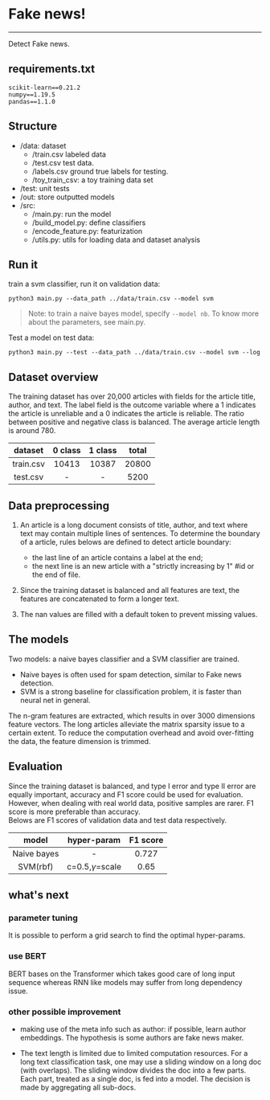 # Fake news!
***
Detect Fake news.
## requirements.txt
```
scikit-learn==0.21.2
numpy==1.19.5
pandas==1.1.0
```

## Structure
* /data: dataset
  * /train.csv labeled data
  * /test.csv test data.
  * /labels.csv ground true labels for testing.
  * /toy_train_csv: a toy training data set
* /test: unit tests
* /out: store outputted models
* /src: 
  * /main.py: run the model 
  * /build_model.py: define classifiers
  * /encode_feature.py: featurization
  * /utils.py: utils for loading data and dataset analysis
## Run it
train a svm classifier, run it on validation data:
```
python3 main.py --data_path ../data/train.csv --model svm
```
>Note: to train a naive bayes model, specify ```--model nb```. To know more about the parameters, see main.py.

Test a model on test data:
```
python3 main.py --test --data_path ../data/train.csv --model svm --log
```

## Dataset overview

The training dataset has over 20,000 articles with fields for the article title, author, and text.
The label field is the outcome variable where a 1 indicates the article is unreliable and a 0 indicates the article is reliable.
The ratio between positive and negative class is balanced.
The average article length is around 780.

| dataset | 0 class | 1 class | total |
| :---: | :---: | :---: | :---: |
| train.csv | 10413 | 10387 | 20800 |
| test.csv | - | - | 5200 |


## Data preprocessing
1. An article is a long document consists of title, author, and text where text may contain multiple lines of sentences. To determine
the boundary of a article, rules belows are defined to detect article boundary:
    * the last line of an article contains a label at the end;
    * the next line is an new article with a "strictly increasing by 1" #id or the end of file.

2. Since the training dataset is balanced and all features are text, the features are concatenated to form a longer text.
3. The nan values are filled with a default token to prevent missing values.
<!--- 
The max article length is limited to 128 where the exceeding part is truncated and the missing part is filled with padding.

Note: to accelerate BERT tokenizer, the text is pre-trimmed.
-->

## The models
Two models: a naive bayes classifier and a SVM classifier are trained.

* Naive bayes is often used for spam detection, similar to Fake news detection.
* SVM is a strong baseline for classification problem, it is faster than neural net in general.

The n-gram features are extracted, which results in over 3000 dimensions feature vectors. The long articles alleviate the matrix sparsity issue to a certain extent.
To reduce the computation overhead and avoid over-fitting the data, the feature dimension is trimmed.


<!--
The pre-trained BERT base model is fine-tuned; the representation of [CLS] token in the final layer is used for classification.\
optimizer: Adam\
loss function: Cross entropy loss
-->


## Evaluation
Since the training dataset is balanced, and type I error and type II error are equally important, accuracy and F1 score could be used for evaluation. However, when dealing with real world data, positive samples are rarer. F1 score is more preferable than accuracy.\
Belows are F1 scores of validation data and test data respectively.

| model | hyper-param | F1 score |
| :---: | :---: | :---: |
| Naive bayes | - | 0.727 |
| SVM(rbf) | c=0.5,$\gamma$=scale | 0.65 |
## what's next

### parameter tuning
It is possible to perform a grid search to find the optimal hyper-params.
### use BERT
BERT bases on the Transformer which takes good care of long input sequence whereas RNN like models may suffer from long dependency issue.
### other possible improvement
* making use of the meta info such as author: if possible, learn author embeddings. The hypothesis is some authors are fake news maker.

* The text length is limited due to limited computation resources. For a long text classification task, one may use a sliding window on a long doc (with overlaps).
The sliding window divides the doc into a few parts. Each part, treated as a single doc, is fed into a model. The decision is made by aggregating all sub-docs.


